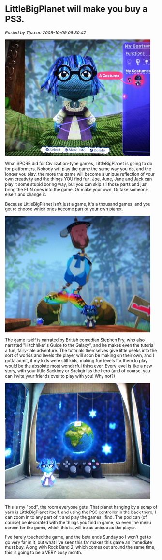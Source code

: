 # LittleBigPlanet will make you buy a PS3.

*Posted by Tipa on 2008-10-09 08:30:47*

![](../uploads/2008/10/stp61406.jpg "stp61406")

What SPORE did for Civilization-type games, LittleBigPlanet is going to do for platformers. Nobody will play the game the same way you do, and the longer you play, the more the game will become a unique reflection of your own creativity and the things YOU find fun. Joe, June, Jane and Jack can play it some stupid boring way, but you can skip all those parts and just bring the FUN ones into the game. Or make your own. Or take someone else's and change it.

Because LittleBigPlanet isn't just a game, it's a thousand games, and you get to choose which ones become part of your own planet.


![](../uploads/2008/10/stp61407.jpg "stp61407")

The game itself is narrated by British comedian Stephen Fry, who also narrated "Hitchhiker's Guide to the Galaxy", and he makes even the tutorial a fun, fairy-tale adventure. The tutorials themselves give little peeks into the sort of worlds and levels the player will soon be making on their own, and I gotta admit, if my kids were still kids, making fun levels for them to play would be the absolute most wonderful thing ever. Every level is like a new story, with your little Sackboy or Sackgirl as the hero (and of course, you can invite your friends over to play with you! Why not?)

![](../uploads/2008/10/stp61409.jpg "stp61409")

This is my "pod", the room everyone gets. That planet hanging by a scrap of yarn is LittleBigPlanet itself, and using the PS3 controller in the back there, I can zoom in to any part of it and play the games I find. The pod can (of course) be decorated with the things you find in game, so even the menu screen for the game, which this is, will be as unique as the player.

I've barely touched the game, and the beta ends Sunday so I won't get to go very far in it, but what I've seen this far makes this game an immediate must buy. Along with Rock Band 2, which comes out around the same time, this is going to be a VERY busy month.

